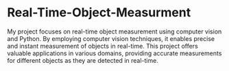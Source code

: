 # Real-Time-Object-Measurment
My project focuses on real-time object measurement using computer vision and Python. By employing computer vision techniques, it enables precise and instant measurement of objects in real-time. This project offers valuable applications in various domains, providing accurate measurements for different objects as they are detected in real-time.
